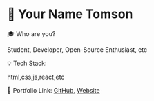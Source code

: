 # 🚀 Your Name  Tomson

🎓 Who are you? 

Student, Developer, Open-Source Enthusiast, etc 

💡 Tech Stack: 

html,css,js,react,etc

🔗 Portfolio Link: [GitHub](https://github.com/yourname), [Website](https://yourwebsite.com)
